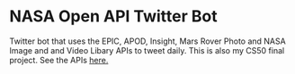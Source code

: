 # NASA Open API Twitter Bot
Twitter bot that uses the EPIC, APOD, Insight, Mars Rover Photo and NASA Image and and Video Libary APIs to tweet daily. This is also my CS50 final project. See the APIs [here.](https://api.nasa.gov/)
